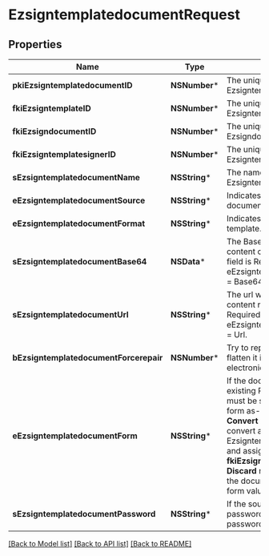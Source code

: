 # EzsigntemplatedocumentRequest

## Properties
Name | Type | Description | Notes
------------ | ------------- | ------------- | -------------
**pkiEzsigntemplatedocumentID** | **NSNumber*** | The unique ID of the Ezsigntemplatedocument | [optional] 
**fkiEzsigntemplateID** | **NSNumber*** | The unique ID of the Ezsigntemplate | 
**fkiEzsigndocumentID** | **NSNumber*** | The unique ID of the Ezsigndocument | [optional] 
**fkiEzsigntemplatesignerID** | **NSNumber*** | The unique ID of the Ezsigntemplatesigner | [optional] 
**sEzsigntemplatedocumentName** | **NSString*** | The name of the Ezsigntemplatedocument. | 
**eEzsigntemplatedocumentSource** | **NSString*** | Indicates where to look for the document binary content. | 
**eEzsigntemplatedocumentFormat** | **NSString*** | Indicates the format of the template. | [optional] 
**sEzsigntemplatedocumentBase64** | **NSData*** | The Base64 encoded binary content of the document.  This field is Required when eEzsigntemplatedocumentSource &#x3D; Base64. | [optional] 
**sEzsigntemplatedocumentUrl** | **NSString*** | The url where the document content resides.  This field is Required when eEzsigntemplatedocumentSource &#x3D; Url. | [optional] 
**bEzsigntemplatedocumentForcerepair** | **NSNumber*** | Try to repair the document or flatten it if it cannot be used for electronic signature. | [optional] 
**eEzsigntemplatedocumentForm** | **NSString*** | If the document contains an existing PDF form this property must be set.  **Keep** leaves the form as-is in the document.  **Convert** removes the form and convert all the existing fields to Ezsigntemplateformfieldgroups and assign them to the specified **fkiEzsigntemplatesignerID**  **Discard** removes the form from the document  **Flatten** prints the form values in the document. | [optional] 
**sEzsigntemplatedocumentPassword** | **NSString*** | If the source template is password protected, the password to open/modify it. | [optional] [default to @""]

[[Back to Model list]](../README.md#documentation-for-models) [[Back to API list]](../README.md#documentation-for-api-endpoints) [[Back to README]](../README.md)


